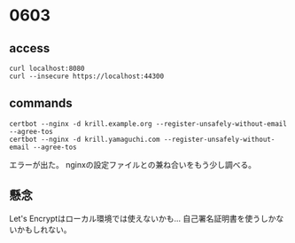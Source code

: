 # 0603
## access
```
curl localhost:8080
curl --insecure https://localhost:44300
```

## commands
```
certbot --nginx -d krill.example.org --register-unsafely-without-email --agree-tos
certbot --nginx -d krill.yamaguchi.com --register-unsafely-without-email --agree-tos
```

エラーが出た。
nginxの設定ファイルとの兼ね合いをもう少し調べる。

## 懸念
Let's Encryptはローカル環境では使えないかも...
自己署名証明書を使うしかないかもしれない。
